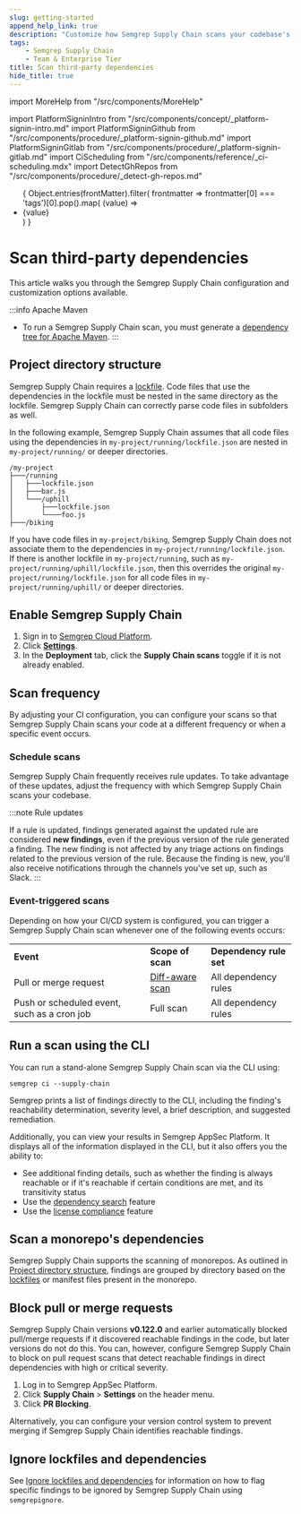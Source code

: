 ```yaml
---
slug: getting-started
append_help_link: true
description: "Customize how Semgrep Supply Chain scans your codebase's open source dependencies."
tags:
    - Semgrep Supply Chain
    - Team & Enterprise Tier
title: Scan third-party dependencies
hide_title: true
---
```


<!-- vale off -->
import MoreHelp from "/src/components/MoreHelp"

import PlatformSigninIntro from "/src/components/concept/_platform-signin-intro.md"
import PlatformSigninGithub from "/src/components/procedure/_platform-signin-github.md"
import PlatformSigninGitlab from "/src/components/procedure/_platform-signin-gitlab.md"
import CiScheduling from "/src/components/reference/_ci-scheduling.mdx"
import DetectGhRepos from "/src/components/procedure/_detect-gh-repos.md"

<!-- vale on -->

<ul id="tag__badge-list">
{
Object.entries(frontMatter).filter(
    frontmatter => frontmatter[0] === 'tags')[0].pop().map(
    (value) => <li class='tag__badge-item'>{value}</li> )
}
</ul>

# Scan third-party dependencies

This article walks you through the Semgrep Supply Chain configuration and customization options available.

:::info Apache Maven
- To run a Semgrep Supply Chain scan, you must generate a [dependency tree for Apache Maven](/semgrep-supply-chain/setup-maven).
:::

## Project directory structure

Semgrep Supply Chain requires a [lockfile](/semgrep-supply-chain/glossary/#lockfile). Code files that use the dependencies in the lockfile must be nested in the same directory as the lockfile. Semgrep Supply Chain can correctly parse code files in subfolders as well.

In the following example, Semgrep Supply Chain assumes that all code files using the dependencies in `my-project/running/lockfile.json` are nested in `my-project/running/` or deeper directories.

```
/my-project
├───/running
│   ├───lockfile.json
│   ├───bar.js
│   └───/uphill
│       ├───lockfile.json
│       └────foo.js
├───/biking
```

If you have code files in `my-project/biking`, Semgrep Supply Chain does not associate them to the dependencies in `my-project/running/lockfile.json`. If there is another lockfile in `my-project/running`, such as `my-project/running/uphill/lockfile.json`, then this overrides the original `my-project/running/lockfile.json` for all code files in `my-project/running/uphill/` or deeper directories.

## Enable Semgrep Supply Chain

1. Sign in to [<i class="fas fa-external-link fa-xs"></i> Semgrep Cloud Platform](https://semgrep.dev/login).
1. Click **[Settings](https://semgrep.dev/orgs/-/settings)**.
1. In the **Deployment** tab, click the **<i class="fa-solid fa-toggle-large-on"></i> Supply Chain scans** toggle if it is not already enabled.

## Scan frequency

By adjusting your CI configuration, you can configure your scans so that Semgrep Supply Chain scans your code at a different frequency or when a specific event occurs.

### Schedule scans

Semgrep Supply Chain frequently receives rule updates. To take advantage of these updates, adjust the frequency with which Semgrep Supply Chain scans your codebase.

<CiScheduling />

:::note Rule updates

If a rule is updated, findings generated against the updated rule are considered **new findings**, even if the previous version of the rule generated a finding. The new finding is not affected by any triage actions on findings related to the previous version of the rule. Because the finding is new, you'll also receive notifications through the channels you've set up, such as Slack.
:::

### Event-triggered scans

Depending on how your CI/CD system is configured, you can trigger a Semgrep Supply Chain scan whenever one of the following events occurs:

<table>
  <tr>
   <td><strong>Event</strong>
   </td>
   <td><strong>Scope of scan</strong>
   </td>
   <td><strong>Dependency rule set</strong>
   </td>
  </tr>
  <tr>
   <td>Pull or merge request
   </td>
   <td><a href="/semgrep-ci/running-semgrep-ci-with-semgrep-cloud-platform/#diff-aware-scanning">Diff-aware scan</a>
   </td>
   <td>All dependency rules
   </td>
  </tr>
  <tr>
   <td>Push or scheduled event, such as a cron job
   </td>
   <td>Full scan
   </td>
   <td>All dependency rules
   </td>
  </tr>
</table>

## Run a scan using the CLI

You can run a stand-alone Semgrep Supply Chain scan via the CLI using:

```console
semgrep ci --supply-chain
```

Semgrep prints a list of findings directly to the CLI, including the finding's reachability determination, severity level, a brief description, and suggested remediation.

Additionally, you can view your results in Semgrep AppSec Platform. It displays all of the information displayed in the CLI, but it also offers you the ability to:

* See additional finding details, such as whether the finding is always reachable or if it's reachable if certain conditions are met, and its transitivity status
* Use the [dependency search](/semgrep-supply-chain/dependency-search) feature
* Use the [license compliance](/semgrep-supply-chain/license-compliance) feature

## Scan a monorepo's dependencies

Semgrep Supply Chain supports the scanning of monorepos. As outlined in [Project directory structure](#project-directory-structure), findings are grouped by directory based on the [lockfiles](/semgrep-supply-chain/glossary/#lockfile) or manifest files present in the monorepo.

## Block pull or merge requests

Semgrep Supply Chain versions **v0.122.0** and earlier automatically blocked pull/merge requests if it discovered reachable findings in the code, but later versions do not do this. You can, however, configure Semgrep Supply Chain to block on pull request scans that detect reachable findings in direct dependencies with high or critical severity.

1. Log in to Semgrep AppSec Platform.
2. Click **Supply Chain** > **Settings** on the header menu.
3. Click **<i class="fa-solid fa-toggle-large-on"></i> PR Blocking**.

Alternatively, you can configure your version control system to prevent merging if Semgrep Supply Chain identifies reachable findings.

## Ignore lockfiles and dependencies

See [Ignore lockfiles and dependencies](/semgrep-supply-chain/ignoring-lockfiles-dependencies) for information on how to flag specific findings to be ignored by Semgrep Supply Chain using `semgrepignore`.

<MoreHelp />
